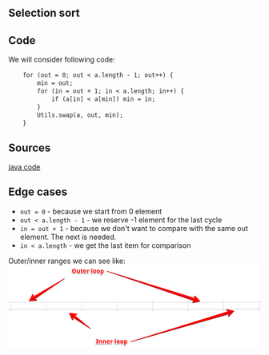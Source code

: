 ## Selection sort

## Code
We will consider following code:

        for (out = 0; out < a.length - 1; out++) {
            min = out;
            for (in = out + 1; in < a.length; in++) {
                if (a[in] < a[min]) min = in;
            }
            Utils.swap(a, out, min);
        }

## Sources
[java code](../src/playground/sort/selection/SelectionSort.java)

## Edge cases
- `out = 0` - because we start from 0 element
- `out < a.length - 1` - we reserve -1 element for the last cycle
- `in = out + 1` - because we don't want to compare with the same out element. The next is needed.
- `in < a.length` - we get the last item for comparison

Outer/inner ranges we can see like: ![](../images/selection_outer_inner_loops_ranges.jpg)

